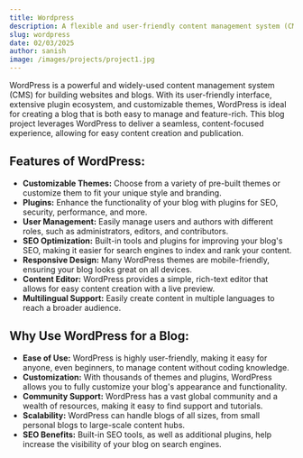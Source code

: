 ```yaml
---
title: Wordpress
description: A flexible and user-friendly content management system (CMS) that powers websites of all sizes.
slug: wordpress
date: 02/03/2025
author: sanish
image: /images/projects/project1.jpg
---
```


WordPress is a powerful and widely-used content management system (CMS) for building websites and blogs. With its user-friendly interface, extensive plugin ecosystem, and customizable themes, WordPress is ideal for creating a blog that is both easy to manage and feature-rich. This blog project leverages WordPress to deliver a seamless, content-focused experience, allowing for easy content creation and publication.

## Features of WordPress:

- **Customizable Themes:** Choose from a variety of pre-built themes or customize them to fit your unique style and branding.
- **Plugins:** Enhance the functionality of your blog with plugins for SEO, security, performance, and more.
- **User Management:** Easily manage users and authors with different roles, such as administrators, editors, and contributors.
- **SEO Optimization:** Built-in tools and plugins for improving your blog's SEO, making it easier for search engines to index and rank your content.
- **Responsive Design:** Many WordPress themes are mobile-friendly, ensuring your blog looks great on all devices.
- **Content Editor:** WordPress provides a simple, rich-text editor that allows for easy content creation with a live preview.
- **Multilingual Support:** Easily create content in multiple languages to reach a broader audience.


## Why Use WordPress for a Blog:

- **Ease of Use:** WordPress is highly user-friendly, making it easy for anyone, even beginners, to manage content without coding knowledge.
- **Customization:** With thousands of themes and plugins, WordPress allows you to fully customize your blog's appearance and functionality.
- **Community Support:** WordPress has a vast global community and a wealth of resources, making it easy to find support and tutorials.
- **Scalability:** WordPress can handle blogs of all sizes, from small personal blogs to large-scale content hubs.
- **SEO Benefits:** Built-in SEO tools, as well as additional plugins, help increase the visibility of your blog on search engines.